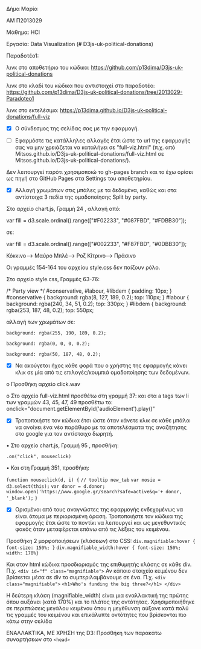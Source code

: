Δήμα Μαρία

ΑΜ Π2013029

Μάθημα: HCI

Εργασία: Data Visualization (# D3js-uk-political-donations)


Παραδοτέο1:

λινκ στο αποθετήριο του κώδικα: https://github.com/p13dima/D3js-uk-political-donations

λινκ στο κλαδί του κώδικα που αντιστοιχεί στο παραδοτέο: https://github.com/p13dima/D3js-uk-political-donations/tree/2013029-Paradoteo1

λινκ στο εκτελέσιμο: https://p13dima.github.io/D3js-uk-political-donations/full-viz


- [X]  Ο σύνδεσμος της σελίδας σας με την εφαρμογή.

- [ ]	 Εφαρμόστε τις κατάλληλες αλλαγές έτσι ώστε το url της εφαρμογής σας να μην χρειάζεται να καταλήγει σε "full-viz.html" (π.χ. από Mitsos.github.io/D3js-uk-political-donations/full-viz.html σε Mitsos.github.io/D3js-uk-political-donations/).

Δεν λειτουργεί παρότι χρησιμοποιώ το gh-pages branch και το έχω ορίσει ως πηγή στο GitHub Pages στα Settings του αποθετηρίου.


- [X]  Αλλαγή χρωμάτων στις μπάλες με τα δεδομένα, καθώς και στα αντίστοιχα 3 πεδία της ομαδοποίησης Split by party.

Στο αρχείο chart.js, Γραμμή 24 , αλλαγή από:

var fill = d3.scale.ordinal().range(["#F02233", "#087FBD", "#FDBB30"]);

σε:

var fill = d3.scale.ordinal().range(["#002233", "#F87FBD", "#0DBB30"]);

Κόκκινο--> Μαύρο
Μπλέ--> Ροζ
Κίτρινο--> Πράσινο

Οι γραμμές 154-164 του αρχείου style.css δεν παίζουν ρόλο.

Στο αρχείο style.css, Γραμμές 63-76:

/*  Party view */
#conservative, #labour, #libdem { padding: 10px; }
#conservative {
    background: rgba(8, 127, 189, 0.2);
    top: 110px;
}
#labour {
    background: rgba(240, 34, 51, 0.2);
    top: 330px;
}
#libdem {
    background: rgba(253, 187, 48, 0.2);
    top: 550px;

αλλαγή των χρωμάτων σε:

    background: rgba(255, 190, 189, 0.2);

    background: rgba(0, 0, 0, 0.2);
    
    background: rgba(50, 187, 48, 0.2);
    
    
- [X]	 Να ακούγεται ήχος κάθε φορά που ο χρήστης της εφαρμογής κάνει κλικ σε μία από τις επιλογές/κουμπιά ομαδοποίησης των δεδομένων.

o	Προσθήκη αρχείο click.wav

o	Στο αρχείο full-viz.html προσθέτω στη γραμμή 37:
	 <audio id="audioElement" src="click.wav"></audio>
και στα a tags των li των γραμμών 43, 45, 47, 49 προσθέτω το:
onclick="document.getElementById('audioElement').play()"

- [X]	 Τροποποιήστε τον κώδικα έτσι ώστε όταν κάνετε κλικ σε κάθε μπάλα να ανοίγει ένα νέο παράθυρο με τα αποτελέσματα της αναζήτησης στο google για τον αντίστοιχο δωρητή.

•	Στο αρχείο chart.js, Γραμμή 95 , προσθήκη:

```.on("click", mouseclick)```

•	Και στη Γραμμή 351, προσθήκη:

```function mouseclick(d, i) {```
	```// tooltip new_tab```
	```var mosie = d3.select(this);```
	```var donor = d.donor;```
```	window.open('https://www.google.gr/search?safe=active&q='+ donor, '_blank');```
```}```

- [X]	 Ορισμένοι από τους αναγνώστες της εφαρμογής ενδεχομένως να είναι άτομα με περιορισμένη όραση. Τροποποιήστε τον κώδικα της εφαρμογής έτσι ώστε το ποντίκι να λειτουργεί και ως μεγεθυντικός φακός όταν μεταφέρεται επάνω από τις λέξεις του κειμένου.

Προσθήκη 2 μορφοποιήσεων (κλάσεων) στο CSS:
```div.magnifiable:hover { font-size: 150%; }```
```div.magnifiable_width:hover { font-size: 150%; width: 170%}```

Και στον html κώδικα προσδιορισμός της επιθυμητής κλάσης σε κάθε div. Π.χ.
```<div id="f" class="magnifiable">```
Αν κάποιο στοιχείο κειμένου δεν βρίσκεται μέσα σε div το συμπεριλαμβάνουμε σε ένα. Π.χ.
```<div class="magnifiable">```
        ```<h1>Who's funding the big three?</h1> </div>```

Η δεύτερη κλάση (magnifiable_width) είναι μια εναλλακτική της πρώτης όπου αυξάνει (κατά 170%) και το πλάτος της οντότητας. Χρησιμοποιήθηκε σε περιπτώσεις μεγάλου κειμένου όπου η μεγέθυνση αύξανε κατά πολύ τις γραμμές του κειμένου και επικάλυπτε οντότητες που βρίσκονται πιο κάτω στην σελίδα


ΕΝΑΛΛΑΚΤΙΚΑ, ΜΕ ΧΡΗΣΗ της D3:
Προσθήκη των παρακάτω συναρτήσεων στο ```<head>``` <script> του full-viz.html:
	
```function magnify(t,s) {
	d3.selectAll(t).style('text-anchor', 'middle')
		.on('mouseover', function(d,i) {
			d3.select(this).style('font-size', (s+10)+'px')	})
		.on('mouseout', function(d,i) {
			d3.select(this).style('font-size', s+'px') });	
}
```
	
```function magnify_Width(t,s) {
	d3.selectAll(t).style('text-anchor', 'middle')
		.on('mouseover', function(d,i) {
			d3.select(this).style('font-size', (s+10)+'px')
			d3.select(this).style('width', '170%')	})
		.on('mouseout', function(d,i) {
			d3.select(this).style('font-size', s+'px')
			d3.select(this).style('width', '100%')	});
}
```

Το πρώτο όρισμα δηλώνει σε ποια οντότητα της html θέλουμε να γίνει η μεγέθυνση και το 2ο σε ποιο μέγεθος κειμένου θέλουμε να επανέλθει (άρα το αρχικό μέγεθος του στοιχείου που μεγεθύνουμε). Η μεγέθυνση γίνεται κατά 10px μεγαλύτερη γραμματοσειρά.
Η δεύτερη συνάρτηση είναι μια εναλλακτική της πρώτης όπου αυξάνει (κατά 170%) και το πλάτος της οντότητας. Χρησιμοποιήθηκε σε περιπτώσεις όπου η μεγέθυνση αύξανε κατά πολύ τις γραμμές του κειμένου και επικάλυπτε οντότητες που βρίσκονται πιο κάτω στην σελίδα.

Ενώ και η παρακάτω γραμμή κώδικα ΠΡΕΠΕΙ να μεταφερθεί από το τέλος του αρχείου (γραμμή 209) στην κορυφή (μέσα στο <head>):

```<script src="//cdnjs.cloudflare.com/ajax/libs/d3/3.2.2/d3.v3.min.js" charset="utf-8"></script>```

Κλήση των συναρτήσεων που δημιουργήσαμε σε όλα τα κείμενα της html. Π.χ.:

```<script>
			magnify_Width('h2', 24);	
			magnify_Width('p', 16);	
		</script>
```
ή
```	<script>magnify_Width('#conservative', 16);</script>```
ή
```	<script>magnify('#company', 16);</script>```
κλπ.



- [X] Για τον ίδιο λόγο, τροποποιήστε τον κώδικα της εφαρμογής έτσι ώστε όταν το ποντίκι βρίσκεται μέσα στον κύκλο κάποιου δωρητή, να ακούγεται η ονομασία του δωρητή και το ποσό της δωρεάς.
Προσθήκη του παρακάτω κώδικα στο αρχείο chart.js στο τέλος της συνάρτησης mouseover() (Γραμμή 348):
```	var msg = new SpeechSynthesisUtterance(donor);
	window.speechSynthesis.speak(msg);
	var msg = new SpeechSynthesisUtterance(comma(amount)+"pounds");
	window.speechSynthesis.speak(msg);
```
Χρήση του Speech Synthesis Web API 


- [X] Δημιουργήστε τουλάχιστον μία ακόμα επιλογή ομαδοποίησης των δεδομένων (π.χ. Split by the amount of the donatio).

Παρόμοια με το group by source type.
Στο αρχείο chart.js προστέθηκαν:
Νέες θέσεις στο entityCentres
Νέα περίπτωση για το div "group-by-amount" στην transition function
Και οι συναρτήσεις amountType, amounts και moveToAmounts για τη δημιουργία του νέου γραφήματος.



Παραδοτέο2:

λινκ στο κλαδί του κώδικα που αντιστοιχεί στο παραδοτέο: https://github.com/p13dima/D3js-uk-political-donations/tree/2013029-Paradoteo2

λινκ στο εκτελέσιμο: το gh-pages branch χρησιμοποιείται για το εκτελέσιμο του Παραδοτέου 1. Το Παραδοτέο 2 έχει γίνει merge και στο /docs του master branch αλλά για να συνδεθεί με το gh-pages θα πρέπει να γίνει η αντίστοιχη επιλογή στα Settings του repository.


- [X] Όταν το ποντίκι εισέρχεται σε έναν από τους κύκλους του γραφήματος, εμφανίζονται οι πληροφορίες του αντίστοιχου δωρητή. Τροποποιήστε κατάλληλα τον κώδικα της εφαρμογής σας, έτσι ώστε σε μια περιοχή της ιστοσελίδας του γραφήματος που θα ορίσετε, να εμφανίζεται (και να επεκτείνεται δυναμικά) η σειρά των εικόνων με τους δωρητές πάνω από τους οποίους πέρασε ο δείκτης του ποντικιού σας στο γράφημα.

o	Στο html αρχείο, στην αρχή του 

```<div id="annotations">```

προσθέτουμε την περιοχή όπου θα προστίθενται δυναμικά οι εικόνες:

		```<div id="chart1">
			<h2>Previewed donors:</h2>
		</div>```


o	Στο .css αρχείο καθορίζουμε την μορφοποίηση της παραπάνω περιοχής (με περίγραμμα), με κατάλληλο πλάτος ώστε να χωράνε 6 εικόνες δωρητών:


```#chart1 {
    left: 1130px;
    width: 252px;
	height: 50px;
	border: 4px solid rgba(0, 0, 0, .1);
    border-radius: 2px;
}
```

o	Στο αρχείο του γραφήματος (chart.js) προσθέτουμε global μεταβλητή με την οποία μετράμε πόσες εικόνες έχουν προστεθεί:


```var count=0;```
		

και στην συνάρτηση mouseover προσθέτουμε τον παρακάτω κώδικα:

```
		if(count%6==0)
		     d3.select("#chart1").style("height", 
       parseInt(d3.select("#chart1").style("height")) + 46 + "px");
	
		count++;
		d3.select("#chart1").append("text").html( "<img src='" + 
      imageFile + "' height='42' width='42' onError= 
      'this.src=\"https://github.com/favicon.ico\";'>")
```


Σε κάθε κλήση της συνάρτησης ο global μετρητής (count) αυξάνει κατά 1. Στην πρώτη κλήση της συνάρτησης αλλά και για αύξηση κατά 6 του μετρητή, το ύψος (height) της περιοχής προβολής των εικόνων αυξάνει κατά 46px ώστε να μπορεί να συμπεριλάβει άλλη μια σειρά (6) εικόνων δωρητών.

Επίσης, σε κάθε κλήση της mouseover επίσης προστίθεται στην html της περιχοής προβολής μας η εικόνα του δωρητή πάνω από τον οποίο περνά το ποντίκι στο αρχικό γράφημα.


 - [X] Δημιουργία ενός ακόμα D3 γραφήματος οπτικοποίησης των ίδιων δεδομένων.

Αρχεία με “_bars” στο τέλος

Βασιζόμαστε στον αρχικό κώδικα και τροποποιούμε τα γραφήματα από κύκλους σε μπάρες. Τα entities είναι πλέον rectangular άρα απαιτείται η αλλαγή των ιδιοτήτων τους (για τη θέση τους) σε x, y (αντί για cx, cy στην περίπτωση των κύκλων). Επίσης, για τις διαστάσεις του αντί του radius των κύκλων χρησιμοποιήθηκαν οι παράμετρο height (εξαρτώμενο από το ποσό της δωρεάς) και width (σταθερό 10px).


- [X] Δημιουργία του ίδιου D3 γραφήματος οπτικοποίησης με νέα ανοικτά δεδομένα που θα βρείτε από επίσημη Στατιστική Αρχή.

Αρχεία με “_tourism” στο τέλος

Χρήση του αρχείου δεδομένων data/ Tourism2016_Jan-Jun.csv

Ελάχιστες αλλαγές στον κώδικα του chart στα ονόματα των ιδιοτήτων του κάθε κύκλου και τις τιμές τους που χρησιμοποιούνται στων κώδικα (ονόματα στηλών csv αρχείου). Μικρές αλλαγές στον κώδικα των συναρτήσεων δημιουργίας του charτ.

Προσαρμογή κειμένου στον html Κώδικα.

Προσθήκη icons από σημαίες (ενδεικτικά για 5 κράτη) στον φάκελο /flags
